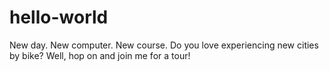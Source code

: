 # hello-world
New day. New computer. New course.
Do you love experiencing new cities by bike? Well, hop on and join me for a tour!
